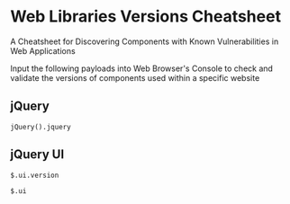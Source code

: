 # Web Libraries Versions Cheatsheet
A Cheatsheet for Discovering Components with Known Vulnerabilities in Web Applications

Input the following payloads into Web Browser's Console to check and validate the versions of components used within a specific website

## jQuery
```
jQuery().jquery
```
## jQuery UI 
```
$.ui.version
```
```
$.ui
```
